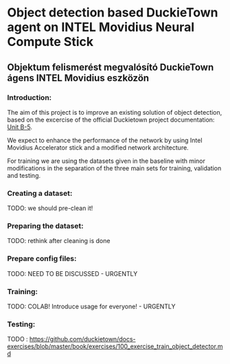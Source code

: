 # Object detection based DuckieTown agent on INTEL Movidius Neural Compute Stick 
## Objektum felismerést megvalósító DuckieTown ágens INTEL Movidius eszközön 

### Introduction:
The aim of this project is to improve an existing solution of object detection, based on the excercise of the official Duckietown project documentation: [Unit B-5](https://docs.duckietown.org/DT19/exercises/out/exercise_object_detector.html).

We expect to enhance the performance of the network by using Intel Movidius Accelerator stick and a modified network architecture.

For training we are using the datasets given in the baseline with minor modifications in the separation of the three main sets for training, validation and testing.

### Creating a dataset:

TODO: we should pre-clean it!

### Preparing the dataset:

TODO: rethink after cleaning is done

### Prepare config files:

TODO: NEED TO BE DISCUSSED - URGENTLY

### Training: 

TODO: COLAB! Introduce usage for everyone! - URGENTLY

### Testing: 

TODO : https://github.com/duckietown/docs-exercises/blob/master/book/exercises/100_exercise_train_object_detector.md
